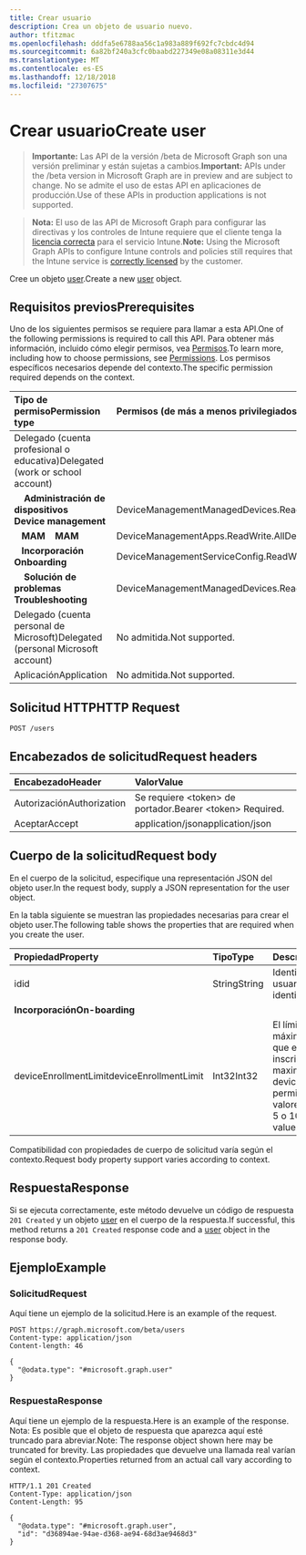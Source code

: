 ```yaml
---
title: Crear usuario
description: Crea un objeto de usuario nuevo.
author: tfitzmac
ms.openlocfilehash: dddfa5e6788aa56c1a983a889f692fc7cbdc4d94
ms.sourcegitcommit: 6a82bf240a3cfc0baabd227349e08a08311e3d44
ms.translationtype: MT
ms.contentlocale: es-ES
ms.lasthandoff: 12/18/2018
ms.locfileid: "27307675"
---
```

# <a name="create-user"></a><span data-ttu-id="dd160-103">Crear usuario</span><span class="sxs-lookup"><span data-stu-id="dd160-103">Create user</span></span>

> <span data-ttu-id="dd160-104">**Importante:** Las API de la versión /beta de Microsoft Graph son una versión preliminar y están sujetas a cambios.</span><span class="sxs-lookup"><span data-stu-id="dd160-104">**Important:** APIs under the /beta version in Microsoft Graph are in preview and are subject to change.</span></span> <span data-ttu-id="dd160-105">No se admite el uso de estas API en aplicaciones de producción.</span><span class="sxs-lookup"><span data-stu-id="dd160-105">Use of these APIs in production applications is not supported.</span></span>

> <span data-ttu-id="dd160-106">**Nota:** El uso de las API de Microsoft Graph para configurar las directivas y los controles de Intune requiere que el cliente tenga la [licencia correcta](https://go.microsoft.com/fwlink/?linkid=839381) para el servicio Intune.</span><span class="sxs-lookup"><span data-stu-id="dd160-106">**Note:** Using the Microsoft Graph APIs to configure Intune controls and policies still requires that the Intune service is [correctly licensed](https://go.microsoft.com/fwlink/?linkid=839381) by the customer.</span></span>

<span data-ttu-id="dd160-107">Cree un objeto [user](../resources/intune-shared-user.md).</span><span class="sxs-lookup"><span data-stu-id="dd160-107">Create a new [user](../resources/intune-shared-user.md) object.</span></span>

## <a name="prerequisites"></a><span data-ttu-id="dd160-108">Requisitos previos</span><span class="sxs-lookup"><span data-stu-id="dd160-108">Prerequisites</span></span>

<span data-ttu-id="dd160-109">Uno de los siguientes permisos se requiere para llamar a esta API.</span><span class="sxs-lookup"><span data-stu-id="dd160-109">One of the following permissions is required to call this API.</span></span> <span data-ttu-id="dd160-110">Para obtener más información, incluido cómo elegir permisos, vea [Permisos](/graph/permissions-reference).</span><span class="sxs-lookup"><span data-stu-id="dd160-110">To learn more, including how to choose permissions, see [Permissions](/graph/permissions-reference).</span></span>  <span data-ttu-id="dd160-111">Los permisos específicos necesarios depende del contexto.</span><span class="sxs-lookup"><span data-stu-id="dd160-111">The specific permission required depends on the context.</span></span>

|<span data-ttu-id="dd160-112">Tipo de permiso</span><span class="sxs-lookup"><span data-stu-id="dd160-112">Permission type</span></span>|<span data-ttu-id="dd160-113">Permisos (de más a menos privilegiados)</span><span class="sxs-lookup"><span data-stu-id="dd160-113">Permissions (from most to least privileged)</span></span>|
|:---|:---|
|<span data-ttu-id="dd160-114">Delegado (cuenta profesional o educativa)</span><span class="sxs-lookup"><span data-stu-id="dd160-114">Delegated (work or school account)</span></span>||
| <span data-ttu-id="dd160-115">&nbsp; &nbsp; **Administración de dispositivos**</span><span class="sxs-lookup"><span data-stu-id="dd160-115">&nbsp; &nbsp; **Device management**</span></span> | <span data-ttu-id="dd160-116">DeviceManagementManagedDevices.ReadWrite.All</span><span class="sxs-lookup"><span data-stu-id="dd160-116">DeviceManagementManagedDevices.ReadWrite.All</span></span>|
| <span data-ttu-id="dd160-117">&nbsp;&nbsp; **MAM**</span><span class="sxs-lookup"><span data-stu-id="dd160-117">&nbsp; &nbsp; **MAM**</span></span> | <span data-ttu-id="dd160-118">DeviceManagementApps.ReadWrite.All</span><span class="sxs-lookup"><span data-stu-id="dd160-118">DeviceManagementApps.ReadWrite.All</span></span>|
| <span data-ttu-id="dd160-119">&nbsp;&nbsp; **Incorporación**</span><span class="sxs-lookup"><span data-stu-id="dd160-119">&nbsp; &nbsp; **Onboarding**</span></span> | <span data-ttu-id="dd160-120">DeviceManagementServiceConfig.ReadWrite.All</span><span class="sxs-lookup"><span data-stu-id="dd160-120">DeviceManagementServiceConfig.ReadWrite.All</span></span>|
| <span data-ttu-id="dd160-121">&nbsp; &nbsp; **Solución de problemas**</span><span class="sxs-lookup"><span data-stu-id="dd160-121">&nbsp; &nbsp; **Troubleshooting**</span></span> | <span data-ttu-id="dd160-122">DeviceManagementManagedDevices.ReadWrite.All</span><span class="sxs-lookup"><span data-stu-id="dd160-122">DeviceManagementManagedDevices.ReadWrite.All</span></span>|
|<span data-ttu-id="dd160-123">Delegado (cuenta personal de Microsoft)</span><span class="sxs-lookup"><span data-stu-id="dd160-123">Delegated (personal Microsoft account)</span></span>|<span data-ttu-id="dd160-124">No admitida.</span><span class="sxs-lookup"><span data-stu-id="dd160-124">Not supported.</span></span>|
|<span data-ttu-id="dd160-125">Aplicación</span><span class="sxs-lookup"><span data-stu-id="dd160-125">Application</span></span>|<span data-ttu-id="dd160-126">No admitida.</span><span class="sxs-lookup"><span data-stu-id="dd160-126">Not supported.</span></span>|

## <a name="http-request"></a><span data-ttu-id="dd160-127">Solicitud HTTP</span><span class="sxs-lookup"><span data-stu-id="dd160-127">HTTP Request</span></span>

<!-- {
  "blockType": "ignored"
}
-->
``` http
POST /users
```

## <a name="request-headers"></a><span data-ttu-id="dd160-128">Encabezados de solicitud</span><span class="sxs-lookup"><span data-stu-id="dd160-128">Request headers</span></span>

|<span data-ttu-id="dd160-129">Encabezado</span><span class="sxs-lookup"><span data-stu-id="dd160-129">Header</span></span>|<span data-ttu-id="dd160-130">Valor</span><span class="sxs-lookup"><span data-stu-id="dd160-130">Value</span></span>|
|:---|:---|
|<span data-ttu-id="dd160-131">Autorización</span><span class="sxs-lookup"><span data-stu-id="dd160-131">Authorization</span></span>|<span data-ttu-id="dd160-132">Se requiere &lt;token&gt; de portador.</span><span class="sxs-lookup"><span data-stu-id="dd160-132">Bearer &lt;token&gt; Required.</span></span>|
|<span data-ttu-id="dd160-133">Aceptar</span><span class="sxs-lookup"><span data-stu-id="dd160-133">Accept</span></span>|<span data-ttu-id="dd160-134">application/json</span><span class="sxs-lookup"><span data-stu-id="dd160-134">application/json</span></span>|

## <a name="request-body"></a><span data-ttu-id="dd160-135">Cuerpo de la solicitud</span><span class="sxs-lookup"><span data-stu-id="dd160-135">Request body</span></span>

<span data-ttu-id="dd160-136">En el cuerpo de la solicitud, especifique una representación JSON del objeto user.</span><span class="sxs-lookup"><span data-stu-id="dd160-136">In the request body, supply a JSON representation for the user object.</span></span>

<span data-ttu-id="dd160-137">En la tabla siguiente se muestran las propiedades necesarias para crear el objeto user.</span><span class="sxs-lookup"><span data-stu-id="dd160-137">The following table shows the properties that are required when you create the user.</span></span>

|<span data-ttu-id="dd160-138">Propiedad</span><span class="sxs-lookup"><span data-stu-id="dd160-138">Property</span></span>|<span data-ttu-id="dd160-139">Tipo</span><span class="sxs-lookup"><span data-stu-id="dd160-139">Type</span></span>|<span data-ttu-id="dd160-140">Descripción</span><span class="sxs-lookup"><span data-stu-id="dd160-140">Description</span></span>|
|:---|:---|:---|
|<span data-ttu-id="dd160-141">id</span><span class="sxs-lookup"><span data-stu-id="dd160-141">id</span></span>|<span data-ttu-id="dd160-142">String</span><span class="sxs-lookup"><span data-stu-id="dd160-142">String</span></span>|<span data-ttu-id="dd160-143">Identificador único del usuario.</span><span class="sxs-lookup"><span data-stu-id="dd160-143">Unique identifier of the user.</span></span>|
|<span data-ttu-id="dd160-144">**Incorporación**</span><span class="sxs-lookup"><span data-stu-id="dd160-144">**On-boarding**</span></span>||
|<span data-ttu-id="dd160-145">deviceEnrollmentLimit</span><span class="sxs-lookup"><span data-stu-id="dd160-145">deviceEnrollmentLimit</span></span>|<span data-ttu-id="dd160-146">Int32</span><span class="sxs-lookup"><span data-stu-id="dd160-146">Int32</span></span>|<span data-ttu-id="dd160-147">El límite del número máximo de dispositivos que el usuario puede inscribir.</span><span class="sxs-lookup"><span data-stu-id="dd160-147">The limit on the maximum number of devices that the user is permitted to enroll.</span></span> <span data-ttu-id="dd160-148">Los valores permitidos son 5 o 1000.</span><span class="sxs-lookup"><span data-stu-id="dd160-148">Allowed values are 5 or 1000.</span></span>|

<span data-ttu-id="dd160-149">Compatibilidad con propiedades de cuerpo de solicitud varía según el contexto.</span><span class="sxs-lookup"><span data-stu-id="dd160-149">Request body property support varies according to context.</span></span>

## <a name="response"></a><span data-ttu-id="dd160-150">Respuesta</span><span class="sxs-lookup"><span data-stu-id="dd160-150">Response</span></span>

<span data-ttu-id="dd160-151">Si se ejecuta correctamente, este método devuelve un código de respuesta `201 Created` y un objeto [user](../resources/intune-shared-user.md) en el cuerpo de la respuesta.</span><span class="sxs-lookup"><span data-stu-id="dd160-151">If successful, this method returns a `201 Created` response code and a [user](../resources/intune-shared-user.md) object in the response body.</span></span>

## <a name="example"></a><span data-ttu-id="dd160-152">Ejemplo</span><span class="sxs-lookup"><span data-stu-id="dd160-152">Example</span></span>

### <a name="request"></a><span data-ttu-id="dd160-153">Solicitud</span><span class="sxs-lookup"><span data-stu-id="dd160-153">Request</span></span>

<span data-ttu-id="dd160-154">Aquí tiene un ejemplo de la solicitud.</span><span class="sxs-lookup"><span data-stu-id="dd160-154">Here is an example of the request.</span></span>

``` http
POST https://graph.microsoft.com/beta/users
Content-type: application/json
Content-length: 46

{
  "@odata.type": "#microsoft.graph.user"
}
```

### <a name="response"></a><span data-ttu-id="dd160-155">Respuesta</span><span class="sxs-lookup"><span data-stu-id="dd160-155">Response</span></span>

<span data-ttu-id="dd160-156">Aquí tiene un ejemplo de la respuesta.</span><span class="sxs-lookup"><span data-stu-id="dd160-156">Here is an example of the response.</span></span> <span data-ttu-id="dd160-157">Nota: Es posible que el objeto de respuesta que aparezca aquí esté truncado para abreviar.</span><span class="sxs-lookup"><span data-stu-id="dd160-157">Note: The response object shown here may be truncated for brevity.</span></span> <span data-ttu-id="dd160-158">Las propiedades que devuelve una llamada real varían según el contexto.</span><span class="sxs-lookup"><span data-stu-id="dd160-158">Properties returned from an actual call vary according to context.</span></span>

``` http
HTTP/1.1 201 Created
Content-Type: application/json
Content-Length: 95

{
  "@odata.type": "#microsoft.graph.user",
  "id": "d36894ae-94ae-d368-ae94-68d3ae9468d3"
}
```



